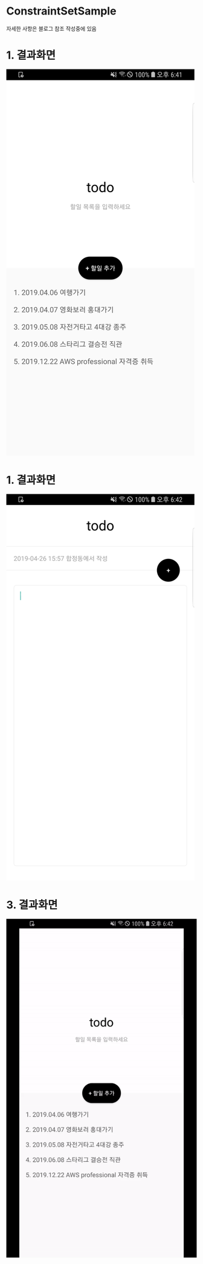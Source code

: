 # ConstraintSetSample

자세한 사항은 블로그 참조
작성중에 있음

# 1. 결과화면 
![Overview](https://github.com/gus0000123/ConstraintSetSample/blob/master/gif/1.main_01.png)

# 1. 결과화면 
![Overview](https://github.com/gus0000123/ConstraintSetSample/blob/master/gif/2.main_02.png)

# 3. 결과화면 
![Overview](https://github.com/gus0000123/ConstraintSetSample/blob/master/gif/3.setAnimation.gif)
